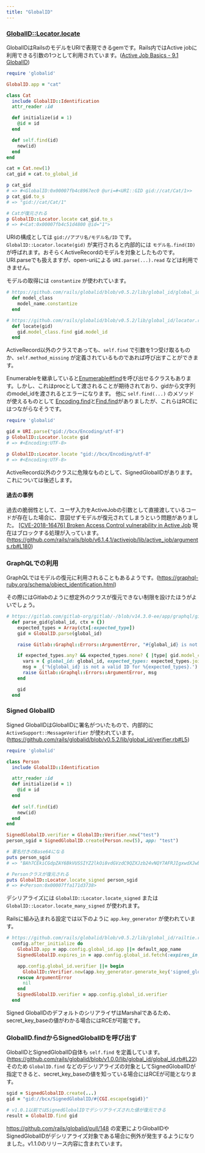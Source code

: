 ```yaml
---
title: "GlobalID"
---
```



### [GlobalID::Locator.locate](https://github.com/rails/globalid)

GlobalIDはRailsのモデルをURIで表現できるgemです。Rails内ではActive jobに利用できる引数の1つとして利用されています。([Active Job Basics - 9.1 GlobalID](https://guides.rubyonrails.org/active_job_basics.html#globalid))

```ruby:locate.rb
require 'globalid'

GlobalID.app = "cat"

class Cat
  include GlobalID::Identification
  attr_reader :id

  def initialize(id = 1)
    @id = id
  end

  def self.find(id)
    new(id)
  end
end

cat = Cat.new(1)
cat_gid = cat.to_global_id

p cat_gid
# => #<GlobalID:0x00007fb4c8967ec0 @uri=#<URI::GID gid://cat/Cat/1>>
p cat_gid.to_s
# => "gid://cat/Cat/1"

# Catが復元される
p GlobalID::Locator.locate cat_gid.to_s
# => #<Cat:0x00007fb4c51d4800 @id="1">
```

URIの構成としては `gid://アプリ名/モデル名/ID` です。
`GlobalID::Locator.locate(gid)` が実行されると内部的には `モデル名.find(ID)` が呼ばれます。おそらくActiveRecordのモデルを対象としたものです。URI.parseでも扱えますが、open-uriによる `URI.parse(...).read` などは利用できません。

モデルの取得には `constantize` が使われています。

```ruby
# https://github.com/rails/globalid/blob/v0.5.2/lib/global_id/global_id.rb#L59
  def model_class
    model_name.constantize
  end
```

```ruby
# https://github.com/rails/globalid/blob/v0.5.2/lib/global_id/locator.rb#L129
  def locate(gid)
    gid.model_class.find gid.model_id
  end
```

ActiveRecord以外のクラスであっても、`self.find` で引数を1つ受け取るものか、`self.method_missing` が定義されているものであれば呼び出すことができます。

Enumerableを継承していると[Enumerable#find](https://docs.ruby-lang.org/ja/latest/method/Enumerable/i/detect.html)を呼び出せるクラスもあります。しかし、これはprocとして渡されることが期待されており、gidから文字列のmodel_idを渡されるとエラーになります。
他に `self.find(...)` のメソッドが使えるものとして
[Encoding.find](https://docs.ruby-lang.org/ja/latest/method/Encoding/s/find.html)と[Find.find](https://docs.ruby-lang.org/ja/latest/method/Find/m/find.html)がありましたが、これらはRCEにはつながらなそうです。

```ruby:encoding.rb
require 'globalid'

gid = URI.parse("gid://bcx/Encoding/utf-8")
p GlobalID::Locator.locate gid
# => #<Encoding:UTF-8>

p GlobalID::Locator.locate "gid://bcx/Encoding/utf-8"
# => #<Encoding:UTF-8>
```

ActiveRecord以外のクラスに危険なものとして、SignedGlobalIDがあります。これについては後述します。


#### 過去の事例

過去の脆弱性として、ユーザ入力をActiveJobの引数として直接渡しているコードが存在した場合に、意図せずモデルが復元されてしまうという問題がありました。
[\[CVE-2018-16476\] Broken Access Control vulnerability in Active Job](https://groups.google.com/g/rubyonrails-security/c/FL4dSdzr2zw/m/zjKVhF4qBAAJ)
現在はブロックする処理が入っています。(https://github.com/rails/rails/blob/v6.1.4.1/activejob/lib/active_job/arguments.rb#L180)


### GraphQLでの利用

GraphQLではモデルの復元に利用されることもあるようです。(https://graphql-ruby.org/schema/object_identification.html)

その際にはGitlabのように想定外のクラスが復元できない制限を設けたほうがよいでしょう。

```ruby:gitlab_schema.rb
# https://gitlab.com/gitlab-org/gitlab/-/blob/v14.3.0-ee/app/graphql/gitlab_schema.rb#L114
  def parse_gid(global_id, ctx = {})
    expected_types = Array(ctx[:expected_type])
    gid = GlobalID.parse(global_id)

    raise Gitlab::Graphql::Errors::ArgumentError, "#{global_id} is not a valid GitLab ID." unless gid

    if expected_types.any? && expected_types.none? { |type| gid.model_class.ancestors.include?(type) }
      vars = { global_id: global_id, expected_types: expected_types.join(', ') }
      msg = _('%{global_id} is not a valid ID for %{expected_types}.') % vars
      raise Gitlab::Graphql::Errors::ArgumentError, msg
    end

    gid
  end
```


### Signed GlobalID

Signed GlobalIDはGlobalIDに署名がついたもので、内部的に `ActiveSupport::MessageVerifier` が使われています。(https://github.com/rails/globalid/blob/v0.5.2/lib/global_id/verifier.rb#L5)

```ruby:locate_signed.rb
require 'globalid'

class Person
  include GlobalID::Identification

  attr_reader :id
  def initialize(id = 1)
    @id = id
  end
  
  def self.find(id)
    new(id)
  end
end

SignedGlobalID.verifier = GlobalID::Verifier.new("test")
person_sgid = SignedGlobalID.create(Person.new(5), app: "test")

# 署名付きのBase64になる
puts person_sgid
# => "BAh7CEkiCGdpZAY6BkVUSSIYZ2lkOi8vdGVzdC9QZXJzb24vNQY7AFRJIgxwdXJwb3NlBjsAVEkiDGRlZmF1bHQGOwBUSSIPZXhwaXJlc19hdAY7AFQw--3ece953c9870bd0c3721a26142666e91e4efa6a3"

# Personクラスが復元される
puts GlobalID::Locator.locate_signed person_sgid
# => #<Person:0x00007ffa171d3738>
```

デシリアライズには `GlobalID::Locator.locate_signed` または `GlobalID::Locator.locate_many_signed` が使われます。

Railsに組み込まれる設定では以下のように `app.key_generator` が使われています。

```ruby
# https://github.com/rails/globalid/blob/v0.5.2/lib/global_id/railtie.rb#L24
  config.after_initialize do
    GlobalID.app = app.config.global_id.app ||= default_app_name
    SignedGlobalID.expires_in = app.config.global_id.fetch(:expires_in, default_expires_in)

    app.config.global_id.verifier ||= begin
      GlobalID::Verifier.new(app.key_generator.generate_key('signed_global_ids'))
    rescue ArgumentError
      nil
    end
    SignedGlobalID.verifier = app.config.global_id.verifier
  end
```      

Signed GlobalIDのデフォルトのシリアライザはMarshalであるため、secret_key_baseの値がわかる場合にはRCEが可能です。


### GlobalID.findからSignedGlobalIDを呼び出す

GlobalIDとSignedGlobalID自体も `self.find` を定義しています。(https://github.com/rails/globalid/blob/v1.0.0/lib/global_id/global_id.rb#L22)
そのため `GlobalID.find` などのデシリアライズの対象としてSignedGlobalIDが指定できると、secret_key_baseの値を知っている場合にはRCEが可能となります。


```ruby
sgid = SignedGlobalID.create(...)
gid = "gid://bcx/SignedGlobalID/#{CGI.escape(sgid)}"

# v1.0.1以前ではSignedGlobalIDでデシリアライズされた値が復元できる
result = GlobalID.find gid
```

https://github.com/rails/globalid/pull/148 の変更によりGlobalIDやSignedGlobalIDがデシリアライズ対象である場合に例外が発生するようになりました。v1.1.0のリリース内容に含まれています。

